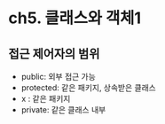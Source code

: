 # ch5. 클래스와 객체1 

## 접근 제어자의 범위

- public: 외부 접근 가능
- protected: 같은 패키지, 상속받은 클래스
- x : 같은 패키지 
- private: 같은 클래스 내부 


